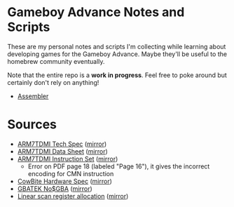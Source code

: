 Gameboy Advance Notes and Scripts
=================================

These are my personal notes and scripts I'm collecting while learning about developing games for the
Gameboy Advance.  Maybe they'll be useful to the homebrew community eventually.

Note that the entire repo is a **work in progress**.  Feel free to poke around but certainly don't
rely on anything!

* [Assembler](https://github.com/velipso/gba/tree/main/assembler)

Sources
=======

* [ARM7TDMI Tech Spec](https://developer.arm.com/documentation/ddi0210/c) ([mirror](https://github.com/velipso/gba/blob/main/mirror/arm7tdmi-tech.pdf))
* [ARM7TDMI Data Sheet](https://www.dwedit.org/files/ARM7TDMI.pdf) ([mirror](https://github.com/velipso/gba/blob/main/mirror/arm7tdmi-data.pdf))
* [ARM7TDMI Instruction Set](https://www.ecs.csun.edu/~smirzaei/docs/ece425/arm7tdmi_instruction_set_reference.pdf) ([mirror](https://github.com/velipso/gba/blob/main/mirror/arm7tdmi-inst.pdf))
  * Error on PDF page 18 (labeled "Page 16"), it gives the incorrect encoding for CMN instruction
* [CowBite Hardware Spec](https://www.cs.rit.edu/~tjh8300/CowBite/CowBiteSpec.htm) ([mirror](https://cdn.githubraw.com/velipso/gba/main/mirror/cowbite.html))
* [GBATEK No$GBA](http://problemkaputt.de/gbatek.htm) ([mirror](https://cdn.githubraw.com/velipso/gba/main/mirror/gbatek.html))
* [Linear scan register allocation](http://web.cs.ucla.edu/~palsberg/course/cs132/linearscan.pdf) ([mirror](https://cdn.githubraw.com/velipso/gba/main/mirror/linearscan.pdf))
